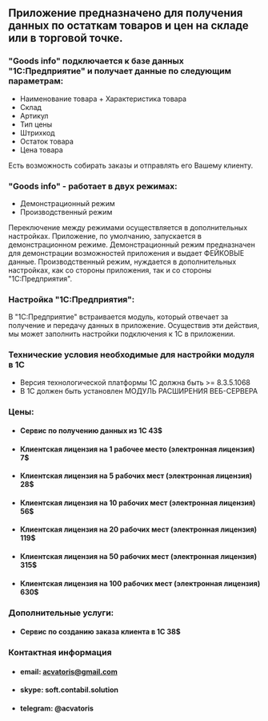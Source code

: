 
## Приложение предназначено для получения данных по остаткам товаров и цен на складе или в торговой точке.

### "Goods info" подключается к базе данных "1С:Предприятие" и получает данные по следующим параметрам:
 * Наименование товара + Характеристика товара
 * Склад
 * Артикул
 * Тип цены
 * Штрихкод
 * Остаток товара
 * Цена товара

Есть возможность собирать заказы и отправлять его Вашему клиенту.

### "Goods info" - работает в двух режимах:
  * Демонстрационный режим
  * Производственный режим

  Переключение между режимами осуществляется в дополнительных настройках.
  Приложение, по умолчанию, запускается в демонстрационном режиме.
  Демонстрационный режим предназначен для демонстрации возможностей приложения и выдает ФЕЙКОВЫЕ данные.
  Производственный режим, нуждается в дополнительных настройках, как со стороны приложения, так и со стороны "1С:Предприятия".


### Настройка "1С:Предприятия":
В "1С:Предприятие" встраивается модуль, который отвечает за получение и передачу данных в приложение. Осуществив эти действия, 
мы может заполнить настройки подключения к 1С в приложении.


### Технические условия необходимые для настройки модуля в 1С
* Версия технологической платформы 1С должна быть >= 8.3.5.1068
* В 1С должен быть установлен МОДУЛЬ РАСШИРЕНИЯ ВЕБ-СЕРВЕРА
   

### Цены: 
* #### Сервис по получению данных из 1С  43$
* #### Клиентcкая лицензия на 1 рабочее место (электронная лицензия) 7$
* #### Клиентcкая лицензия на 5 рабочих мест (электронная лицензия) 28$
* #### Клиентcкая лицензия на 10 рабочих мест (электронная лицензия) 56$
* #### Клиентcкая лицензия на 20 рабочих мест (электронная лицензия) 119$
* #### Клиентcкая лицензия на 50 рабочих мест (электронная лицензия) 315$
* #### Клиентcкая лицензия на 100 рабочих мест (электронная лицензия) 630$

### Дополнительные услуги:
* #### Сервис по созданию заказа клиента в 1С 38$

### Контактная информация
* #### email: acvatoris@gmail.com
* #### skype: soft.contabil.solution
* #### telegram: @acvatoris 
